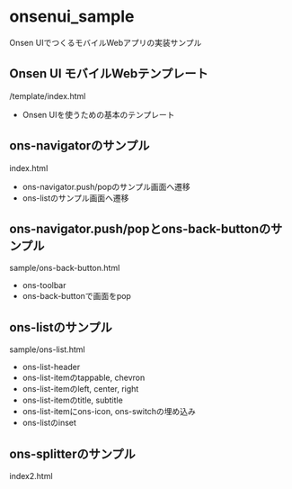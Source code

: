 # onsenui_sample
Onsen UIでつくるモバイルWebアプリの実装サンプル

## Onsen UI モバイルWebテンプレート ##
/template/index.html
- Onsen UIを使うための基本のテンプレート

## ons-navigatorのサンプル ##
index.html
- ons-navigator.push/popのサンプル画面へ遷移
- ons-listのサンプル画面へ遷移

## ons-navigator.push/popとons-back-buttonのサンプル ##
sample/ons-back-button.html
- ons-toolbar
- ons-back-buttonで画面をpop

## ons-listのサンプル ##
sample/ons-list.html
- ons-list-header
- ons-list-itemのtappable, chevron
- ons-list-itemのleft, center, right
- ons-list-itemのtitle, subtitle
- ons-list-itemにons-icon, ons-switchの埋め込み
- ons-listのinset

## ons-splitterのサンプル ##
index2.html
